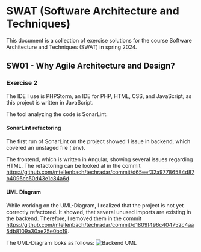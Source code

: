 # SWAT (Software Architecture and Techniques)

This document is a collection of exercise solutions for the course Software Architecture and Techniques (SWAT) in 
spring 2024.

## SW01 - Why Agile Architecture and Design?

### Exercise 2
The IDE I use is PHPStorm, an IDE for PHP, HTML, CSS, and JavaScript, as this project is written in JavaScript.

The tool analyzing the code is SonarLint. 

#### SonarLint refactoring
The first run of SonarLint on the project showed 1 issue in backend, which covered an unstaged file (.env).

The frontend, which is written in Angular, showing several issues regarding HTML. The refactoring can be looked at in 
the commit https://github.com/mtellenbach/techradar/commit/d65eef32a97786584d87b4095cc50d43e1c84a6d.

#### UML Diagram
While working on the UML-Diagram, I realized that the project is not yet correctly refactored.
It showed, that several unused imports are existing in the backend. Therefore, I removed them in the commit 
https://github.com/mtellenbach/techradar/commit/d1809f496c404752c4aa5db8109a30ae25e0bc19.

The UML-Diagram looks as follows:
![Backend UML](https://github.com/mtellenbach/techradar/tree/swat/swat-docs/images/backend-uml.png)